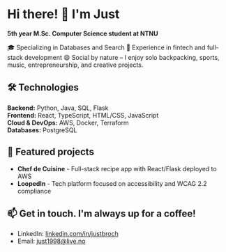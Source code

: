 # Hi there! 👋 I'm Just

**5th year M.Sc. Computer Science student at NTNU**

🎓 Specializing in Databases and Search
💼 Experience in fintech and full-stack development
😄 Social by nature – I enjoy solo backpacking, sports, music, entrepreneurship, and creative projects.

## 🛠️ Technologies
**Backend:** Python, Java, SQL, Flask  
**Frontend:** React, TypeScript, HTML/CSS, JavaScript  
**Cloud & DevOps:** AWS, Docker, Terraform  
**Databases:** PostgreSQL

## 🚀 Featured projects
- **Chef de Cuisine** - Full-stack recipe app with React/Flask deployed to AWS
- **LoopedIn** - Tech platform focused on accessibility and WCAG 2.2 compliance

## 📫 Get in touch. I'm always up for a coffee!
- LinkedIn: [linkedin.com/in/justbroch](https://linkedin.com/in/justbroch)
- Email: just1998@live.no
